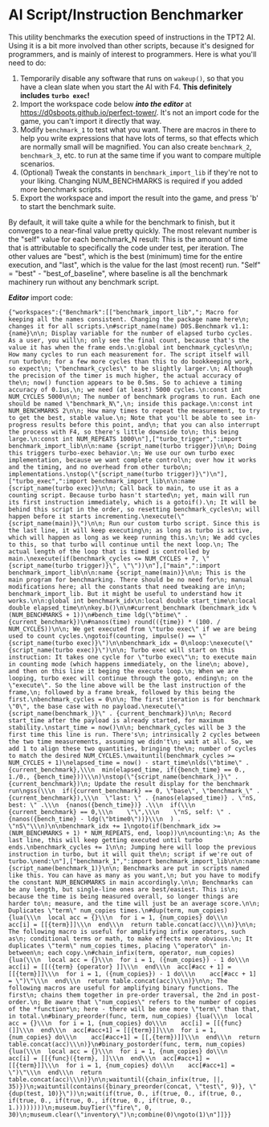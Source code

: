 # AI Script/Instruction Benchmarker
This utility benchmarks the execution speed of instructions in the TPT2 AI.
Using it is a bit more involved than other scripts, because it's designed for programmers, and is mainly of interest to programmers.
Here is what you'll need to do:

1. Temporarily disable any software that runs on `wakeup()`, so that you have a clean slate when you start the AI with F4. **This definitely includes `turbo exec`!**
2. Import the workspace code below ***into the editor*** at https://d0sboots.github.io/perfect-tower/.
   It's not an import code for the game, you can't import it directly that way.
3. Modify `benchmark_1` to test what you want. There are macros in there to help you write expressions that have lots of terms,
   so that effects which are normally small will be magnified. You can also create `benchmark_2`, `benchmark_3`, etc. to run at
   the same time if you want to compare multiple scenarios.
4. (Optional) Tweak the constants in `benchmark_import_lib` if they're not to your liking. Changing NUM_BENCHMARKS is required
   if you added more benchmark scripts.
5. Export the workspace and import the result into the game, and press 'b' to start the benchmark suite.

By default, it will take quite a while for the benchmark to finish, but it converges to a near-final value pretty quickly.
The most relevant number is the "self" value for each benchmark_N result: This is the amount of time that is attributable to specifically
the code under test, per iteration. The other values are "best", which is the best (minimum) time for the entire execution, and "last",
which is the value for the last (most recent) run. "Self" = "best" - "best_of_baseline", where baseline is all the benchmark machinery
run without any benchmark script.

***Editor*** import code:
```
{"workspaces":{"Benchmark":[["benchmark_import_lib","; Macro for keeping all the names consistent. Changing the package name here\n; changes it for all scripts.\n#script_name(name) D0S.Benchmark v1.1:{name}\n\n; Display variable for the number of elapsed turbo cycles. As a user, you will\n; only see the final count, because that's the value it has when the frame ends.\n:global int benchmark_cycles\n\n; How many cycles to run each measurement for. The script itself will run turbo\n; for a few more cycles than this to do bookkeeping work, so expect\n; \"benchmark_cycles\" to be slightly larger.\n; Although the precision of the timer is much higher, the actual accuracy of the\n; now() function appears to be 0.5ms. So to achieve a timing accuracy of 0.1us,\n; we need (at least) 5000 cycles.\n:const int NUM_CYCLES 5000\n\n; The number of benchmark programs to run. Each one should be named \"benchmark_N\",\n; inside this package.\n:const int NUM_BENCHMARKS 2\n\n; How many times to repeat the measurement, to try to get the best, stable value.\n; Note that you'll be able to see in-progress results before this point, and\n; that you can also interrupt the process with F4, so there's little downside to\n; this being large.\n:const int NUM_REPEATS 1000\n"],["turbo_trigger",":import benchmark_import_lib\n\n:name {script_name(turbo trigger)}\n\n; Doing this triggers turbo-exec behavior.\n; We use our own turbo exec implementation, because we want complete control\n; over how it works and the timing, and no overhead from other turbo\n; implementations.\nstop(\"{script_name(turbo trigger)}\")\n"],["turbo_exec",":import benchmark_import_lib\n\n:name {script_name(turbo exec)}\n\n; Call back to main, to use it as a counting script. Because turbo hasn't started\n; yet, main will run its first instruction immediately, which is a gotoif().\n; It will be behind this script in the order, so resetting benchmark_cycles\n; will happen before it starts incrementing.\nexecute(\"{script_name(main)}\")\n\n; Run our custom turbo script. Since this is the last line, it will keep executing\n; as long as turbo is active, which will happen as long as we keep running this.\n;\n; We add cycles to this, so that turbo will continue until the next loop.\n; The actual length of the loop that is timed is controlled by main.\nexecute(if(benchmark_cycles <= NUM_CYCLES + 7, \"{script_name(turbo trigger)}\", \"\"))\n"],["main",":import benchmark_import_lib\n\n:name {script_name(main)}\n\n; This is the main program for benchmarking. There should be no need for\n; manual modifications here; all the constants that need tweaking are in\n; benchmark_import_lib. But it might be useful to understand how it works.\n\n:global int benchmark_idx\n:local double start_time\n:local double elapsed_time\n\nkey.b()\n\n#current_benchmark (benchmark_idx % (NUM_BENCHMARKS + 1))\n#bench_time ldg(\"btime\" . {current_benchmark})\n#nanos(time) round(({time}) * (100. / NUM_CYCLES))\n\n; We get executed from \"turbo exec\" if we are being used to count cycles.\ngotoif(counting, impulse() == \"{script_name(turbo exec)}\")\n\nbenchmark_idx = 0\nloop:\nexecute(\"{script_name(turbo exec)}\")\n\n; Turbo exec will start on this instruction: It takes one cycle for \"turbo exec\"\n; to execute main in counting mode (which happens immediately, on the line\n; above), and then on this line it beging the execute loop.\n; When we are looping, turbo exec will continue through the goto, ending\n; on the \"execute\". So the line above will be the last instruction of the frame,\n; followed by a frame break, followed by this being the first.\nbenchmark_cycles = 0\n\n; The first iteration is for benchmark \"0\", the base case with no payload.\nexecute(\"{script_name(benchmark_)}\" . {current_benchmark})\n\n; Record start_time after the payload is already started, for maximum stability.\nstart_time = now()\n\n; benchmark_cycles will be 3 the first time this line is run. There's\n; intrinsically 2 cycles between the two time measurements, assuming we didn't\n; wait at all. So, we add 1 to align these two quantities, bringing the\n; number of cycles to match the desired NUM_CYCLES.\nwaituntil(benchmark_cycles >= NUM_CYCLES + 1)\nelapsed_time = now() - start_time\nlds(\"btime\" . {current_benchmark},\\\n  min(elapsed_time, if({bench_time} == 0., 1./0., {bench_time}))\\\n)\nstop(\"{script_name(benchmark_)}\" . {current_benchmark})\n; Update the result display for the benchmark run\ngss(\\\n  if({current_benchmark} == 0, \"base\", \"benchmark_\" . {current_benchmark}),\\\n  \"last: \" . {nanos(elapsed_time)} . \"nS, best: \" .\\\n  {nanos({bench_time})} .\\\n  if(\\\n    {current_benchmark} == 0,\\\n    \"\",\\\n    \"nS, self: \" . {nanos({bench_time} - ldg(\"btime0\"))}\\\n  ) . \"nS\"\\\n)\n\nbenchmark_idx += 1\ngoto(if(benchmark_idx >= (NUM_BENCHMARKS + 1) * NUM_REPEATS, end, loop))\n\ncounting:\n; As the last line, this will keep getting executed until turbo ends.\nbenchmark_cycles += 1\n\n; Jumping here will loop the previous instruction in turbo, but it will quit the\n; script if we're out of turbo.\nend:\n"],["benchmark_1",":import benchmark_import_lib\n\n:name {script_name(benchmark_1)}\n\n; Benchmarks are put in scripts named like this. You can have as many as you want,\n; but you have to modify the constant NUM_BENCHMARKS in main accordingly.\n\n; Benchmarks can be any length, but single-line ones are best/easiest. This is\n; because the time is being measured overall, so longer things are harder to\n; measure, and the time will just be an average score.\n\n; Duplicates \"term\" num_copies times.\n#dup(term, num_copies) {lua(\\\n  local acc = {}\\\n  for i = 1, {num_copies} do\\\n    acc[i] = [[{term}]]\\\n  end\\\n  return table.concat(acc)\\\n)}\n\n; The following macro is useful for amplifying infix operators, such as\n; conditional terms or math, to make effects more obvious.\n; It duplicates \"term\" num_copies times, placing \"operator\" in-between\n; each copy.\n#chain_infix(term, operator, num_copies) {lua(\\\n  local acc = {}\\\n  for i = 1, ({num_copies}) - 1 do\\\n    acc[i] = [[({term} {operator} ]]\\\n  end\\\n  acc[#acc + 1] = [[{term}]]\\\n  for i = 1, ({num_copies}) - 1 do\\\n    acc[#acc + 1] = \")\"\\\n  end\\\n  return table.concat(acc)\\\n)}\n\n; The following macros are useful for amplifying binary functions. The first\n; chains them together in pre-order traversal, the 2nd in post-order.\n; Be aware that \"num_copies\" refers to the number of copies of the *function*\n; here - there will be one more \"term\" than that, in total.\n#binary_preorder(func, term, num_copies) {lua(\\\n  local acc = {}\\\n  for i = 1, {num_copies} do\\\n    acc[i] = [[{func}(]]\\\n  end\\\n  acc[#acc+1] = [[{term}]]\\\n  for i = 1, {num_copies} do\\\n    acc[#acc+1] = [[,{term})]]\\\n  end\\\n  return table.concat(acc)\\\n)}\n#binary_postorder(func, term, num_copies) {lua(\\\n  local acc = {}\\\n  for i = 1, {num_copies} do\\\n    acc[i] = [[{func}({term}, ]]\\\n  end\\\n  acc[#acc+1] = [[{term}]]\\\n  for i = 1, {num_copies} do\\\n    acc[#acc+1] = \")\"\\\n  end\\\n  return table.concat(acc)\\\n)}\n\n;waituntil({chain_infix(true, ||, 35)})\n;waituntil(contains({binary_preorder(concat, \"test\", 9)}, \"{dup(test, 10)}\"))\n;wait(if(true, 0., if(true, 0., if(true, 0., if(true, 0., if(true, 0., if(true, 0., if(true, 0., 1.))))))))\n;museum.buyTier(\"fire\", 0, 30)\n;museum.clear(\"inventory\")\n;combine(0)\ngoto(1)\n"]]}}
```
